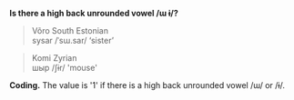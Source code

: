 **Is there a high back unrounded vowel /ɯ ɨ/?**

>Võro South Estonian<br/>
>sysar /ˈsɯ.sar/ ‘sister’

>Komi Zyrian<br/>
>шыр /ʃɨr/ 'mouse'

**Coding.** The value is '1' if there is a high back unrounded vowel /ɯ/ or /ɨ/.
